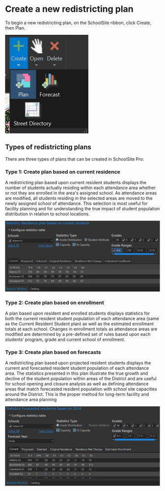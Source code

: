 # Create a new redistricting plan
To begin a new redistricting plan, on the SchoolSite ribbon, click Create, then Plan.

![Plan](planImages/plan.png)

## Types of redistricting plans 
There are three types of plans that can be created in SchoolSite Pro:

### Type 1: Create plan based on current residence
A redistricting plan based upon current resident students displays the number of students actually residing within each attendance area whether or not they are enrolled in the area's assigned school.  As attendance areas are modified, all students residing in the selected areas are moved to the newly assigned school of attendance.  This selection is most useful for facility planning and for understanding the true impact of student population distribution in relation to school locations.

![adamESCurrent](planImages/adamESCurrent.png)

### Type 2: Create plan based on enrollment 
A plan based upon resident and enrolled students displays statistics for both the current resident student population of each attendance area (same as the Current Resident Student plan) as well as the estimated enrollment totals at each school.  Changes in enrollment totals as attendance areas are modified are determined by a pre-defined set of rules based upon each students’ program, grade and current school of enrollment. 

### Type 3: Create plan based on forecasts
A redistricting plan based upon projected resident students displays the current and forecasted resident student population of each attendance area.  The statistics presented in this plan illustrate the true growth and decline of the student population within areas of the District and are useful for school opening and closure analysis as well as defining attendance areas that match forecasted resident population with school site capacities around the District. This is the proper method for long-term facility and attendance area planning

![forecastPlan](planImages/forecastPlan.png)
